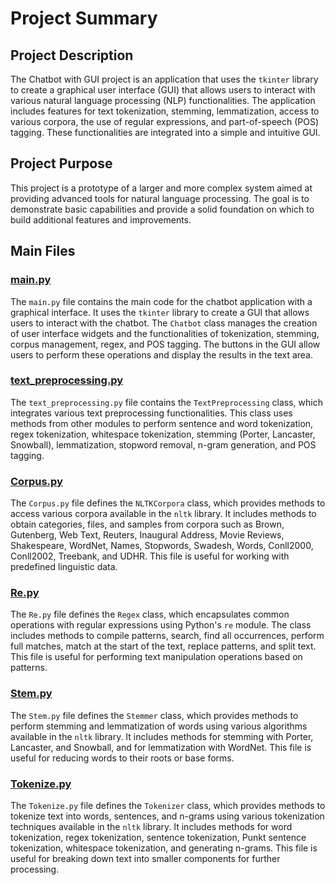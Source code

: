 # Project Summary

## Project Description
The Chatbot with GUI project is an application that uses the `tkinter` library to create a graphical user interface (GUI) that allows users to interact with various natural language processing (NLP) functionalities. The application includes features for text tokenization, stemming, lemmatization, access to various corpora, the use of regular expressions, and part-of-speech (POS) tagging. These functionalities are integrated into a simple and intuitive GUI.

## Project Purpose
This project is a prototype of a larger and more complex system aimed at providing advanced tools for natural language processing. The goal is to demonstrate basic capabilities and provide a solid foundation on which to build additional features and improvements.

## Main Files

### [main.py](#main.py-context)
The `main.py` file contains the main code for the chatbot application with a graphical interface. It uses the `tkinter` library to create a GUI that allows users to interact with the chatbot. The `Chatbot` class manages the creation of user interface widgets and the functionalities of tokenization, stemming, corpus management, regex, and POS tagging. The buttons in the GUI allow users to perform these operations and display the results in the text area.

### [text_preprocessing.py](#text_preprocessing.py-context)
The `text_preprocessing.py` file contains the `TextPreprocessing` class, which integrates various text preprocessing functionalities. This class uses methods from other modules to perform sentence and word tokenization, regex tokenization, whitespace tokenization, stemming (Porter, Lancaster, Snowball), lemmatization, stopword removal, n-gram generation, and POS tagging.

### [Corpus.py](#corpus.py-context)
The `Corpus.py` file defines the `NLTKCorpora` class, which provides methods to access various corpora available in the `nltk` library. It includes methods to obtain categories, files, and samples from corpora such as Brown, Gutenberg, Web Text, Reuters, Inaugural Address, Movie Reviews, Shakespeare, WordNet, Names, Stopwords, Swadesh, Words, Conll2000, Conll2002, Treebank, and UDHR. This file is useful for working with predefined linguistic data.

### [Re.py](#re.py-context)
The `Re.py` file defines the `Regex` class, which encapsulates common operations with regular expressions using Python's `re` module. The class includes methods to compile patterns, search, find all occurrences, perform full matches, match at the start of the text, replace patterns, and split text. This file is useful for performing text manipulation operations based on patterns.

### [Stem.py](#stem.py-context)
The `Stem.py` file defines the `Stemmer` class, which provides methods to perform stemming and lemmatization of words using various algorithms available in the `nltk` library. It includes methods for stemming with Porter, Lancaster, and Snowball, and for lemmatization with WordNet. This file is useful for reducing words to their roots or base forms.

### [Tokenize.py](#tokenize.py-context)
The `Tokenize.py` file defines the `Tokenizer` class, which provides methods to tokenize text into words, sentences, and n-grams using various tokenization techniques available in the `nltk` library. It includes methods for word tokenization, regex tokenization, sentence tokenization, Punkt sentence tokenization, whitespace tokenization, and generating n-grams. This file is useful for breaking down text into smaller components for further processing.
